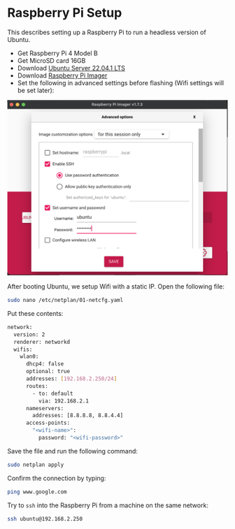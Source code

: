 # Raspberry Pi Setup

This describes setting up a Raspberry Pi to run a headless version of Ubuntu.

- Get Raspberry Pi 4 Model B
- Get MicroSD card 16GB
- Download [Ubuntu Server 22.04.1 LTS](https://ubuntu.com/download/raspberry-pi/thank-you?version=22.04.1&architecture=server-arm64+raspi)
- Download [Raspberry Pi Imager](https://www.raspberrypi.com/software/)
- Set the following in advanced settings before flashing (Wifi settings will be set later):

![Raspberry Pi Imager Settings](img/ubuntu_setup.png 'Raspberry Pi Imager Settings')

After booting Ubuntu, we setup Wifi with a static IP. Open the following file:

```bash
sudo nano /etc/netplan/01-netcfg.yaml
```

Put these contents:

```bash
network:
  version: 2
  renderer: networkd
  wifis:
    wlan0:
      dhcp4: false
      optional: true
      addresses: [192.168.2.250/24]
      routes:
        - to: default
          via: 192.168.2.1
      nameservers:
        addresses: [8.8.8.8, 8.8.4.4]
      access-points:
        "<wifi-name>":
          password: "<wifi-password>"
```

Save the file and run the following command:

```bash
sudo netplan apply
```

Confirm the connection by typing:

```bash
ping www.google.com
```

Try to `ssh` into the Raspberry Pi from a machine on the same network:

```bash
ssh ubuntu@192.168.2.250
```
